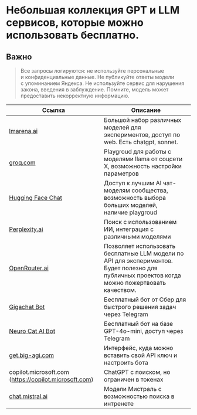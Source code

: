 # Небольшая коллекция GPT и LLM сервисов, которые можно использовать бесплатно.

## Важно

> Все запросы логируются: не используйте персональные и конфиденциальные данные. Не публикуйте ответы модели с упоминанием Яндекса. Не используйте сервис для нарушения закона, введения в заблуждение. Помните, модель может предоставить некорректную информацию. 


| **Ссылка** | **Описание** |
| --- | --- |
| [lmarena.ai](https://lmarena.ai/) | Большой набор различных моделей для экспериментов, доступ по web. Есть chatgpt, sonnet. |
| [groq.com](https://console.groq.com/playground) | Playgroud для работы с моделями llama от соцсети Х, возможность настройки параметров |
| [Hugging Face Chat](https://huggingface.co/chat/) | Доступ к лучшим AI чат-моделям сообщества, возможность выбора больших моделей, наличие playgroud |
| [Perplexity.ai](https://www.perplexity.ai/) | Поиск с использованием ИИ, интеграция с различными моделями |
| [OpenRouter.ai](https://openrouter.ai/) | Позволяет использовать бесплатные LLM модели по API для экспериментов. Будет полезно для публичных проектов когда можно пожертвовать качеством.  |
| [Gigachat Bot](https://t.me/gigachat_bot) | Бесплатный бот от Сбер для быстрого решения задач через Telegram |
| [Neuro Cat AI Bot](https://t.me/Neuro_Cat_AI_bot) | Бесплатный бот на базе GPT-4o-mini, доступ через Telegram |
| [get.big-agi.com](https://get.big-agi.com/) | Интерфейс, куда можно вставить свой API ключ и настроить бота  |
| copilot.microsoft.com (https://copilot.microsoft.com) | ChatGPT с поиском, но ограничен в токенах |
| [chat.mistral.ai](https://chat.mistral.ai/) | Модели Мистраль с возможностью поиска в интренете |

